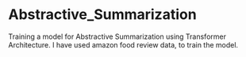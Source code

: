 # Abstractive_Summarization
Training a model for Abstractive Summarization using Transformer Architecture.
I have used amazon food review data, to train the model. 
